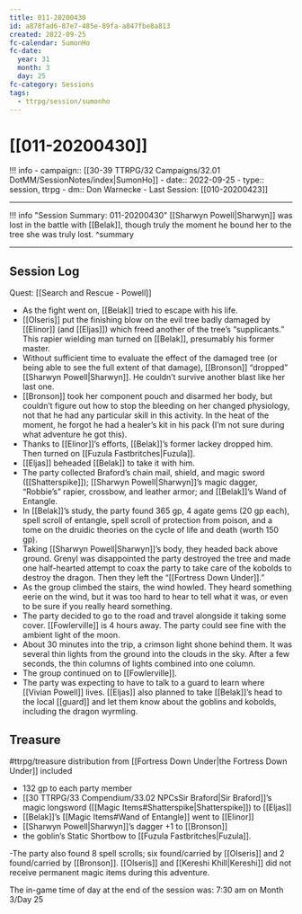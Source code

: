 ```yaml
---
title: 011-20200430
id: a878fad6-87e7-485e-89fa-a847fbe8a813
created: 2022-09-25
fc-calendar: SumonHo
fc-date:
  year: 31
  month: 3
  day: 25
fc-category: Sessions
tags:
  - ttrpg/session/sumonho
---
```


# [[011-20200430]]

!!! info
    - campaign:: [[30-39 TTRPG/32 Campaigns/32.01 DotMM/SessionNotes/index|SumonHo]]
    - date:: 2022-09-25
    - type:: session, ttrpg
    - dm:: Don Warnecke
    - Last Session: [[010-20200423]]


---

!!! info "Session Summary: 011-20200430"
    [[Sharwyn Powell|Sharwyn]] was lost in the battle with [[Belak]], though truly the moment he bound her to the tree she was truly lost.
    ^summary

---


## Session Log

Quest: [[Search and Rescue - Powell]]

- As the fight went on, [[Belak]] tried to escape with his life.
- [[Olseris]] put the finishing blow on the evil tree badly damaged by [[Elinor]] (and [[Eljas]]) which freed another of the tree’s “supplicants.” This rapier wielding man turned on [[Belak]], presumably his former master.
- Without sufficient time to evaluate the effect of the damaged tree (or being able to see the full extent of that damage), [[Bronson]] “dropped” [[Sharwyn Powell|Sharwyn]]. He couldn’t survive another blast like her last one.
- [[Bronson]] took her component pouch and disarmed her body, but couldn’t figure out how to stop the bleeding on her changed physiology, not that he had any particular skill in this activity. In the heat of the moment, he forgot he had a healer’s kit in his pack (I’m not sure during what adventure he got this).
- Thanks to [[Elinor]]’s efforts, [[Belak]]’s former lackey dropped him. Then turned on [[Fuzula Fastbritches|Fuzula]].
- [[Eljas]] beheaded [[Belak]] to take it with him.
- The party collected Braford’s chain mail, shield, and magic sword ([[Shatterspike]]); [[Sharwyn Powell|Sharwyn]]’s magic dagger, “Robbie’s” rapier, crossbow, and leather armor; and [[Belak]]’s Wand of Entangle.
- In [[Belak]]’s study, the party found 365 gp, 4 agate gems (20 gp each), spell scroll of entangle, spell scroll of protection from poison, and a tome on the druidic theories on the cycle of life and death (worth 150 gp).
- Taking [[Sharwyn Powell|Sharwyn]]’s body, they headed back above ground. Grenyl was disappointed the party destroyed the tree and made one half-hearted attempt to coax the party to take care of the kobolds to destroy the dragon. Then they left the “[[Fortress Down Under]].”
- As the group climbed the stairs, the wind howled. They heard something eerie on the wind, but it was too hard to hear to tell what it was, or even to be sure if you really heard something.
- The party decided to go to the road and travel alongside it taking some cover. [[Fowlerville]] is 4 hours away. The party could see fine with the ambient light of the moon.
- About 30 minutes into the trip, a crimson light shone behind them. It was several thin lights from the ground into the clouds in the sky. After a few seconds, the thin columns of lights combined into one column.
- The group continued on to [[Fowlerville]].
- The party was expecting to have to talk to a guard to learn where [[Vivian Powell]] lives. [[Eljas]] also planned to take [[Belak]]’s head to the local [[guard]] and let them know about the goblins and kobolds, including the dragon wyrmling.

## Treasure
#ttrpg/treasure distribution from [[Fortress Down Under|the Fortress Down Under]] included

- 132 gp to each party member
- [[30 TTRPG/33 Compendium/33.02 NPCsSir Braford|Sir Braford]]’s magic longsword ([[Magic Items#Shatterspike|Shatterspike]]) to [[Eljas]]
- [[Belak]]’s [[Magic Items#Wand of Entangle]] went to [[Elinor]]
- [[Sharwyn Powell|Sharwyn]]’s dagger +1 to [[Bronson]]
- the goblin’s Static Shortbow to [[Fuzula Fastbritches|Fuzula]]. 

-The party also found 8 spell scrolls; six found/carried by [[Olseris]] and 2 found/carried by [[Bronson]]. [[Olseris]] and [[Kereshi Khill|Kereshi]] did not receive permanent magic items during this adventure.

The in-game time of day at the end of the session was: 7:30 am on Month 3/Day 25

